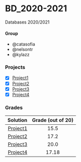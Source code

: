# BD_2020-2021
Databases 2020/2021

#### Group
- @catasofia
- @nelsontr
- @kylazz

### Projects
- [x] [Project1](Entrega1/BD%202021%20Enunciado%20Projeto%20-%20Parte%201.pdf)
- [x] [Project2](Entrega2/BD%202021%20Enunciado%20Projeto%20-%20Parte%202.pdf)
- [x] [Project3](Entrega3/BD%202021%20Enunciado%20Projeto%20-%20Parte%203.pdf)
- [x] [Project4](Entrega4/BD%202021%20Enunciado%20Projeto%20-%20Parte%204.pdf)

### Grades
| Solution                                      | Grade (out of 20) |
| -----------------------------------------: | :------------: |
| [Project1](Project1/Relatório_G50_BD_P1.pdf) | 15.5           |
| [Project2](Project2/entrega-02-50.pdf)       | 17.2           |
| [Project3](Project3/relatorio50.pdf)         | 20.0           |
| [Project4](Project4/relatorio50.pdf)         | 17.18           |
